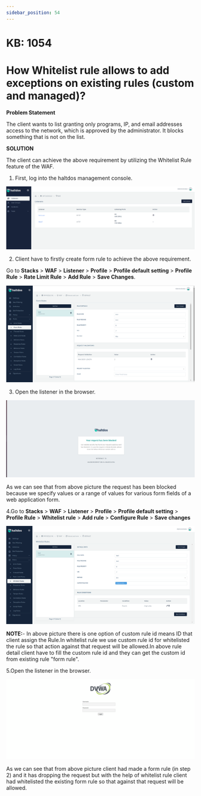 ```yaml
---
sidebar_position: 54
---
```


# KB: 1054

# How Whitelist rule allows to add exceptions on existing rules (custom and managed)?

**Problem Statement**

The client wants to list granting only programs, IP, and email addresses access to the network, which is approved by the administrator. It blocks something that is not on the list.

**SOLUTION**

The client can achieve the above requirement by utilizing the Whitelist Rule feature of the WAF.

1. First, log into the haltdos management console.

![kb-1054](/img/waf/v6/kb/professionalconsole.png)

2. Client have to firstly create form rule to achieve the above requirement.

Go to **Stacks** > **WAF** > **Listener** > **Profile** > **Profile default setting** > **Profile Rule** > **Rate Limit  Rule** > **Add Rule** > **Save Changes**.

![kb-1054](/img/waf/v6/kb/form.png)

3. Open the listener in the browser.

![kb-1054](/img/waf/v6/kb/link.png)


As we can see that from above picture the request has been blocked because we specify values or a range of values for various form fields of a web application form.

4.Go to **Stacks** > **WAF** > **Listener** > **Profile** > **Profile default setting** > **Profile Rule** >  **Whitelist rule** > **Add rule** > **Configure Rule** > **Save changes**

![kb-1054](/img/waf/v6/kb/white.png)

**NOTE:**- In above picture there is one option of custom rule id means ID that client assign the Rule.In whitelist rule we use custom rule id for whitelisted the rule so that action against that request will be allowed.In above rule detail client have to fill the custom rule id and they can get the custom id from existing rule "form rule".

5.Open the listener in the browser.

![kb-1054](/img/waf/v6/kb/whitedvwa.png)

As we can see that from above picture client had made a form rule (in step 2) and it has dropping the request but with the help of whitelist rule client had whitelisted the existing form rule so that against that request will be allowed.


